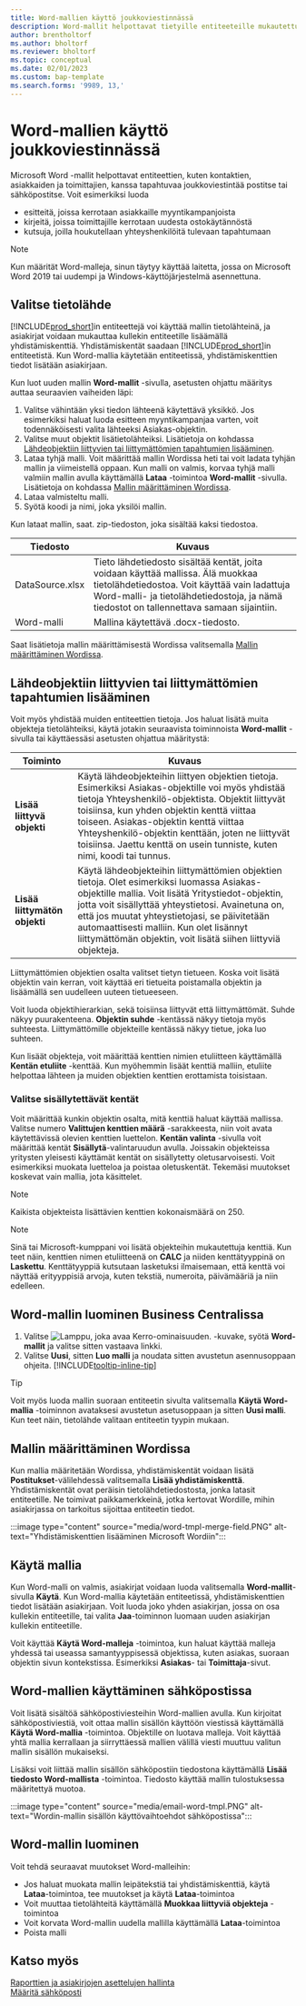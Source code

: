 ```yaml
---
title: Word-mallien käyttö joukkoviestinnässä
description: Word-mallit helpottavat tietyille entiteeteille mukautettujen asiakirjojen joukkoluontia.
author: brentholtorf
ms.author: bholtorf
ms.reviewer: bholtorf
ms.topic: conceptual
ms.date: 02/01/2023
ms.custom: bap-template
ms.search.forms: '9989, 13,'
---
```


# <a name="use-word-templates-for-bulk-communication" />Word-mallien käyttö joukkoviestinnässä

Microsoft Word -mallit helpottavat entiteettien, kuten kontaktien, asiakkaiden ja toimittajien, kanssa tapahtuvaa joukkoviestintää postitse tai sähköpostitse. Voit esimerkiksi luoda

* esitteitä, joissa kerrotaan asiakkaille myyntikampanjoista
* kirjeitä, joissa toimittajille kerrotaan uudesta ostokäytännöstä
* kutsuja, joilla houkutellaan yhteyshenkilöitä tulevaan tapahtumaan

> [!NOTE]
> Kun määrität Word-malleja, sinun täytyy käyttää laitetta, jossa on Microsoft Word 2019 tai uudempi ja Windows-käyttöjärjestelmä asennettuna.

## <a name="set-up-the-source-of-data" />Valitse tietolähde

[!INCLUDE[prod_short](includes/prod_short.md)]in entiteettejä voi käyttää mallin tietolähteinä, ja asiakirjat voidaan mukauttaa kullekin entiteetille lisäämällä yhdistämiskenttiä. Yhdistämiskentät saadaan [!INCLUDE[prod_short](includes/prod_short.md)]in entiteetistä. Kun Word-mallia käytetään entiteetissä, yhdistämiskenttien tiedot lisätään asiakirjaan.

Kun luot uuden mallin **Word-mallit** -sivulla, asetusten ohjattu määritys auttaa seuraavien vaiheiden läpi:

1. Valitse vähintään yksi tiedon lähteenä käytettävä yksikkö. Jos esimerkiksi haluat luoda esitteen myyntikampanjaa varten, voit todennäköisesti valita lähteeksi Asiakas-objektin.
2. Valitse muut objektit lisätietolähteiksi. Lisätietoja on kohdassa [Lähdeobjektiin liittyvien tai liittymättömien tapahtumien lisääminen](#add-entries-that-are-related-or-unrelated-to-the-source-entity).
3. Lataa tyhjä malli. Voit määrittää mallin Wordissa heti tai voit ladata tyhjän mallin ja viimeistellä oppaan. Kun malli on valmis, korvaa tyhjä malli valmiin mallin avulla käyttämällä **Lataa** -toimintoa **Word-mallit** -sivulla. Lisätietoja on kohdassa [Mallin määrittäminen Wordissa](#set-up-the-template-in-word).
4. Lataa valmisteltu malli.
5. Syötä koodi ja nimi, joka yksilöi mallin.

Kun lataat mallin, saat. zip-tiedoston, joka sisältää kaksi tiedostoa.

|Tiedosto  |Kuvaus  |
|---------|---------|
|DataSource.xlsx     | Tieto lähdetiedosto sisältää kentät, joita voidaan käyttää mallissa. Älä muokkaa tietolähdetiedostoa. Voit käyttää vain ladattuja Word-malli- ja tietolähdetiedostoja, ja nämä tiedostot on tallennettava samaan sijaintiin.     |
|Word-malli     | Mallina käytettävä .docx-tiedosto.        |

Saat lisätietoja mallin määrittämisestä Wordissa valitsemalla [Mallin määrittäminen Wordissa](#set-up-the-template-in-word).

## <a name="add-entries-that-are-related-or-unrelated-to-the-source-entity" />Lähdeobjektiin liittyvien tai liittymättömien tapahtumien lisääminen

Voit myös yhdistää muiden entiteettien tietoja. Jos haluat lisätä muita objekteja tietolähteiksi, käytä jotakin seuraavista toiminnoista **Word-mallit** -sivulla tai käyttäessäsi asetusten ohjattua määritystä:

|Toiminto  |Kuvaus  |
|---------|---------|
|**Lisää liittyvä objekti**  | Käytä lähdeobjekteihin liittyen objektien tietoja. Esimerkiksi Asiakas-objektille voi myös yhdistää tietoja Yhteyshenkilö-objektista. Objektit liittyvät toisiinsa, kun yhden objektin kenttä viittaa toiseen. Asiakas-objektin kenttä viittaa Yhteyshenkilö-objektin kenttään, joten ne liittyvät toisiinsa. Jaettu kenttä on usein tunniste, kuten nimi, koodi tai tunnus.        |
|**Lisää liittymätön objekti**| Käytä lähdeobjekteihin liittymättömien objektien tietoja. Olet esimerkiksi luomassa Asiakas-objektille mallia. Voit lisätä Yritystiedot-objektin, jotta voit sisällyttää yhteystietosi. Avainetuna on, että jos muutat yhteystietojasi, se päivitetään automaattisesti malliin. Kun olet lisännyt liittymättömän objektin, voit lisätä siihen liittyviä objekteja.         |

Liittymättömien objektien osalta valitset tietyn tietueen. Koska voit lisätä objektin vain kerran, voit käyttää eri tietueita poistamalla objektin ja lisäämällä sen uudelleen uuteen tietueeseen.

Voit luoda objektihierarkian, sekä toisiinsa liittyvät että liittymättömät. Suhde näkyy puurakenteena. **Objektin suhde** -kentässä näkyy tietoja myös suhteesta. Liittymättömille objekteille kentässä näkyy tietue, joka luo suhteen.

Kun lisäät objekteja, voit määrittää kenttien nimien etuliitteen käyttämällä **Kentän etuliite** -kenttää. Kun myöhemmin lisäät kenttiä malliin, etuliite helpottaa lähteen ja muiden objektien kenttien erottamista toisistaan.

### <a name="select-the-fields-to-include" />Valitse sisällytettävät kentät

Voit määrittää kunkin objektin osalta, mitä kenttiä haluat käyttää mallissa. Valitse numero **Valittujen kenttien määrä** -sarakkeesta, niin voit avata käytettävissä olevien kenttien luettelon. **Kentän valinta** -sivulla voit määrittää kentät **Sisällytä**-valintaruudun avulla. Joissakin objekteissa yritysten yleisesti käyttämät kentät on sisällytetty oletusarvoisesti. Voit esimerkiksi muokata luetteloa ja poistaa oletuskentät. Tekemäsi muutokset koskevat vain mallia, jota käsittelet.

> [!NOTE]
> Kaikista objekteista lisättävien kenttien kokonaismäärä on 250.

> [!NOTE]
> Sinä tai Microsoft-kumppani voi lisätä objekteihin mukautettuja kenttiä. Kun teet näin, kenttien nimen etuliitteenä on **CALC** ja niiden kenttätyyppinä on **Laskettu**. Kenttätyyppiä kutsutaan lasketuksi ilmaisemaan, että kenttä voi näyttää erityyppisiä arvoja, kuten tekstiä, numeroita, päivämääriä ja niin edelleen.

## <a name="to-create-a-word-template-in-business-central" />Word-mallin luominen Business Centralissa

1. Valitse ![Lamppu, joka avaa Kerro-ominaisuuden.](media/ui-search/search_small.png "Kerro, mitä haluat tehdä") -kuvake, syötä **Word-mallit** ja valitse sitten vastaava linkki.
2. Valitse **Uusi**, sitten **Luo malli** ja noudata sitten avustetun asennusoppaan ohjeita. [!INCLUDE[tooltip-inline-tip](includes/tooltip-inline-tip_md.md)]

> [!TIP]
> Voit myös luoda mallin suoraan entiteetin sivulta valitsemalla **Käytä Word-mallia** -toiminnon avataksesi avustetun asetusoppaan ja sitten **Uusi malli**. Kun teet näin, tietolähde valitaan entiteetin tyypin mukaan.

## <a name="set-up-the-template-in-word" />Mallin määrittäminen Wordissa

Kun mallia määritetään Wordissa, yhdistämiskentät voidaan lisätä **Postitukset**-välilehdessä valitsemalla **Lisää yhdistämiskenttä**. Yhdistämiskentät ovat peräisin tietolähdetiedostosta, jonka latasit entiteetille. Ne toimivat paikkamerkkeinä, jotka kertovat Wordille, mihin asiakirjassa on tarkoitus sijoittaa entiteetin tiedot.

:::image type="content" source="media/word-tmpl-merge-field.PNG" alt-text="Yhdistämiskenttien lisääminen Microsoft Wordiin":::

## <a name="apply-a-template" />Käytä mallia

Kun Word-malli on valmis, asiakirjat voidaan luoda valitsemalla **Word-mallit**-sivulla **Käytä**. Kun Word-mallia käytetään entiteetissä, yhdistämiskenttien tiedot lisätään asiakirjaan. Voit luoda joko yhden asiakirjan, jossa on osa kullekin entiteetille, tai valita **Jaa**-toiminnon luomaan uuden asiakirjan kullekin entiteetille.

Voit käyttää **Käytä Word-malleja** -toimintoa, kun haluat käyttää malleja yhdessä tai useassa samantyyppisessä objektissa, kuten asiakas, suoraan objektin sivun kontekstissa. Esimerkiksi **Asiakas**- tai **Toimittaja**-sivut.

## <a name="use-word-templates-with-email" />Word-mallien käyttäminen sähköpostissa

Voit lisätä sisältöä sähköpostiviesteihin Word-mallien avulla. Kun kirjoitat sähköpostiviestiä, voit ottaa mallin sisällön käyttöön viestissä käyttämällä **Käytä Word-mallia** -toimintoa. Objektille on luotava malleja. Voit käyttää yhtä mallia kerrallaan ja siirryttäessä mallien välillä viesti muuttuu valitun mallin sisällön mukaiseksi.

Lisäksi voit liittää mallin sisällön sähköpostiin tiedostona käyttämällä **Lisää tiedosto Word-mallista** -toimintoa. Tiedosto käyttää mallin tulostuksessa määritettyä muotoa.

:::image type="content" source="media/email-word-tmpl.PNG" alt-text="Wordin-mallin sisällön käyttövaihtoehdot sähköpostissa":::

## <a name="edit-a-word-template" />Word-mallin luominen

Voit tehdä seuraavat muutokset Word-malleihin:

* Jos haluat muokata mallin leipätekstiä tai yhdistämiskenttiä, käytä **Lataa**-toimintoa, tee muutokset ja käytä **Lataa**-toimintoa
* Voit muuttaa tietolähteitä käyttämällä **Muokkaa liittyviä objekteja** -toimintoa
* Voit korvata Word-mallin uudella mallilla käyttämällä **Lataa**-toimintoa
* Poista malli

## <a name="see-also" />Katso myös

[Raporttien ja asiakirjojen asettelujen hallinta](ui-manage-report-layouts.md)  
[Määritä sähköposti](admin-how-setup-email.md)  
